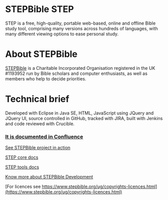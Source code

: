 # STEPBible STEP
STEP is a free, high-quality, portable web-based, online and offline Bible study tool, comprising many versions across hundreds of languages, with many different viewing options to ease personal study.

# About STEPBible
[STEPBible](https://www.stepbible.org) is a Charitable Incorporated Organisation registered in the UK #1193952 run by Bible scholars and computer enthusiasts, as well as members who help to decide priorities.   
 
# Technical brief
Developed with Eclipse in Java SE, HTML, JavaScript using JQuery and JQuery UI, source controlled in GitHub, tracked with JIRA, built with Jenkins and code reviewed with Crucible.
### [It is documented in Confluence](https://stepweb.atlassian.net/wiki/spaces/TYNSTEP/pages)




[See STEPBible project in action](https://www.stepbible.org)

[STEP core docs](./step-core-docs/)

[STEP tools docs](./step-tools-docs/)

[Know more about STEPBible Development](https://stepweb.atlassian.net/wiki/spaces/TYNSTEP/pages)

[For licences see https://www.stepbible.org/ug/copyrights-licences.html](https://www.stepbible.org/ug/copyrights-licences.html)


